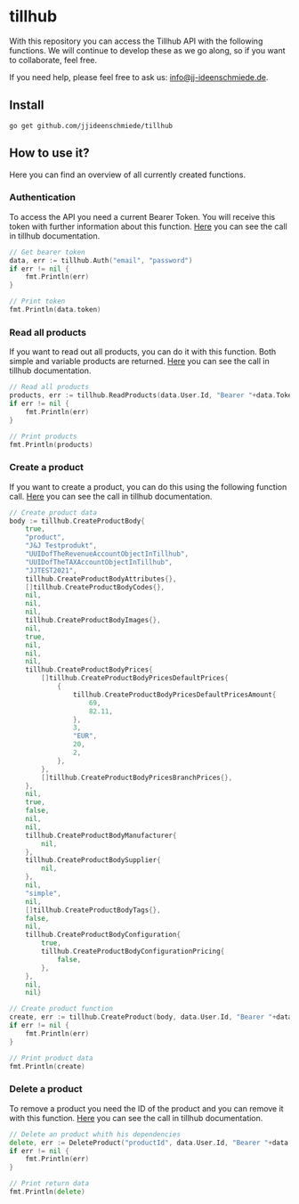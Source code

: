 # tillhub

With this repository you can access the Tillhub API with the following functions. We will continue to develop these as we go along, so if you want to collaborate, feel free.

If you need help, please feel free to ask us:  [info@jj-ideenschmiede.de](mailto:info@jj-ideenschmiede.de).

## Install

```console
go get github.com/jjideenschmiede/tillhub
```

## How to use it?

Here you can find an overview of all currently created functions.

### Authentication

To access the API you need a current Bearer Token. You will receive this token with further information about this function. [Here](https://developer.tillhub.com/tutorials/auth/basic/#basic-auth-flow) you can see the call in tillhub documentation.

```go
// Get bearer token
data, err := tillhub.Auth("email", "password")
if err != nil {
    fmt.Println(err)
}

// Print token
fmt.Println(data.token)
```

### Read all products

If you want to read out all products, you can do it with this function. Both simple and variable products are returned. [Here](https://developer.tillhub.com/tutorials/products/read/#getting-started) you can see the call in tillhub documentation.

```go
// Read all products
products, err := tillhub.ReadProducts(data.User.Id, "Bearer "+data.Token)
if err != nil {
    fmt.Println(err)
}

// Print products
fmt.Println(products)
```

### Create a product

If you want to create a product, you can do this using the following function call. [Here](https://developer.tillhub.com/tutorials/products/create/#getting-started) you can see the call in tillhub documentation.

```go
// Create product data
body := tillhub.CreateProductBody{
	true,
    "product",
    "J&J Testprodukt",
    "UUIDofTheRevenueAccountObjectInTillhub",
    "UUIDofTheTAXAccountObjectInTillhub",
    "JJTEST2021",
	tillhub.CreateProductBodyAttributes{},
    []tillhub.CreateProductBodyCodes{},
    nil,
    nil,
    nil,
    tillhub.CreateProductBodyImages{},
    nil,
    true,
    nil,
    nil,
    nil,
    tillhub.CreateProductBodyPrices{
        []tillhub.CreateProductBodyPricesDefaultPrices{
            {
			    tillhub.CreateProductBodyPricesDefaultPricesAmount{
                    69,
                    82.11,
                },
                3,
                "EUR",
                20,
                2,
            },
        },
        []tillhub.CreateProductBodyPricesBranchPrices{},
    },
    nil,
    true,
    false,
    nil,
    nil,
    tillhub.CreateProductBodyManufacturer{
        nil,
    },
    tillhub.CreateProductBodySupplier{
        nil,
    },
    nil,
    "simple",
    nil,
    []tillhub.CreateProductBodyTags{},
    false,
    nil,
    tillhub.CreateProductBodyConfiguration{
        true,
		tillhub.CreateProductBodyConfigurationPricing{
            false,
        },
    },
    nil,
    nil}

// Create product function
create, err := tillhub.CreateProduct(body, data.User.Id, "Bearer "+data.Token)
if err != nil {
    fmt.Println(err)
}

// Print product data
fmt.Println(create)
```

### Delete a product

To remove a product you need the ID of the product and you can remove it with this function. [Here](https://developer.tillhub.com/tutorials/products/delete/#getting-started) you can see the call in tillhub documentation.

```go
// Delete an product whith his dependencies
delete, err := DeleteProduct("productId", data.User.Id, "Bearer "+data.Token)
if err != nil {
    fmt.Println(err)
}

// Print return data
fmt.Println(delete)
```
